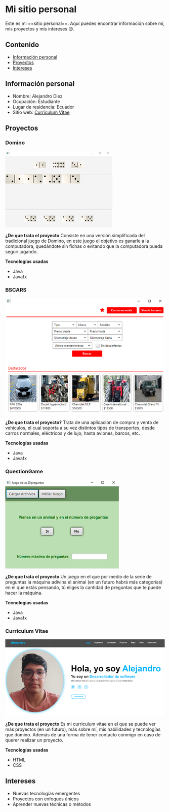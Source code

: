 # Mi sitio personal
Este es mi ==sitio personal==. Aquí puedes encontrar información sobre mí, mis
proyectos y mis intereses :blush:.
     
## Contenido
* [Información personal](#información-personal)
* [Proyectos](#proyectos)
* [Intereses](#intereses)
   
## Información personal
* Nombre: Alejandro Diez
* Ocupación: Estudiante
* Lugar de residencia: Ecuador
* Sitio web: [Curriculum Vitae](https://alexdiez10.github.io/Curriculum-Vitae/)
## Proyectos
      
### Domino
![alt dominoapp](img/Domino.png)
     
**¿De que trata el proyecto**
Consiste en una versión simplificada del tradicional juego de Domino, en este juego el objetivo es ganarle a la computadora, quedándote sin fichas o evitando que la computadora pueda seguir jugando.
      
**Tecnologías usadas**
* Java
* Javafx
### BSCARS
![alt bscarsapp](img/BSCAR.png)
       
**¿De que trata el proyecto?**
Trata de una aplicación de compra y venta de vehículos, el cual soporta a su vez distintos tipos de transportes, desde carros normales, eléctricos y de lujo; hasta aviones, barcos, etc.
       
**Tecnologías usadas**
* Java
* Javafx
       
### QuestionGame
![alt questiongameapp](img/QuestionGame.png)
      
**¿De que trata el proyecto**
Un juego en el que por medio de la serie de preguntas la máquina adivina el animal (en un futuro habrá más categorías) en el que estás pensando, tú eliges la cantidad de preguntas que te puede hacer la máquina.
      
**Tecnologías usadas**
* Java
* Javafx
      
### Curriculum Vitae
![alt curriculumvitaepage](img/CV.png)
     
**¿De que trata el proyecto**
Es mi curriculum vitae en el que se puede ver más proyectos (en un futuro), más sobre mí, mis habilidades y tecnologías que domino. Además de una forma de tener contacto conmigo en caso de querer realizar un proyecto.
     
**Tecnologías usadas**
* HTML
* CSS
     
## Intereses
* Nuevas tecnologías emergentes
* Proyectos con enfoques únicos
* Aprender nuevas técnicas o métodos
